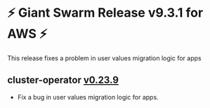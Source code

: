 # :zap: Giant Swarm Release v9.3.1 for AWS :zap:

This release fixes a problem in user values migration logic for apps

## cluster-operator [v0.23.9](https://github.com/giantswarm/cluster-operator/releases/tag/v0.23.9)

- Fix a bug in user values migration logic for apps.
